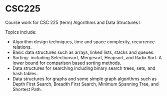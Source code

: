 # CSC225
Course work for CSC 225 (term) Algorithms and Data Structures I

Topics include:

- Algorithm design techniques, time and space complexity, recurrence relations.
- Basic data structures such as arrays, linked lists, stacks and queues.
- Sorting- including Selectionsort, Mergesort, Heapsort, and Radix Sort. A lower bound for comparison based sorting methods.
- Data structures for searching including binary search trees, sets, and hash tables.
- Data structures for graphs and some simple graph algorithms such as Depth First Search, Breadth First Search, Minimum Spanning Tree, and Shortest Path.
